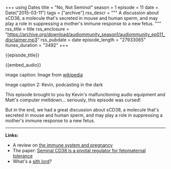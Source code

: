 +++
using Dates
title = "No, Not Seminol"
season = 1
episode = 11
date = Date("2015-03-11")
tags = ["archive"]
rss_descr = """
A discussion about sCD38, a molecule that's secreted in mouse and human sperm,
and may play a role in suppressing a mother's immune response to a new fetus.
"""
rss_title = title
rss_enclosure = "https://archive.org/download/audiommunity_season1/audiommunity_ep011_disclaimer.mp3"
rss_pubdate = date
episode_length = "27933065"
itunes_duration = "3492"
+++

{{episode_title}}

{{embed_audio}}

image caption: Image from [wikipedia](http://en.wikipedia.org/wiki/Sperm#mediaviewer/File:Sperm-egg.jpg)

Image caption 2: Kevin, podcasting in the dark

This episode brought to you by Kevin's malfunctioning audio equipment and Matt's computer meltdown... seriously, this episode was cursed!

But in the end, we had a great discussion about sCD38, a molecule that's secreted in mouse and human sperm, and may play a role in suppressing a mother's immune response to a new fetus.

---

**Links:**

- A review on [the immune system and pregnancy](http://www.ncbi.nlm.nih.gov/pmc/articles/PMC2709983/)
- The paper: [Seminal CD38 is a pivotal regulator for fetomaternal tolerance](http://www.pnas.org/content/112/5/1559.abstract)
- What's a [sith lord](http://starwars.wikia.com/wiki/Sith_Lord)?
